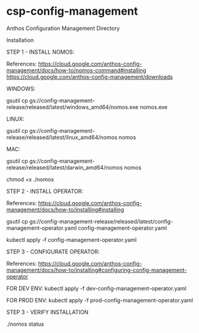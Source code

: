 # csp-config-management
Anthos Configuration Management Directory

Installation

STEP 1 - INSTALL NOMOS:

References:
https://cloud.google.com/anthos-config-management/docs/how-to/nomos-command#installing
https://cloud.google.com/anthos-config-management/downloads

WINDOWS:

gsutil cp gs://config-management-release/released/latest/windows_amd64/nomos.exe nomos.exe

LINUX:

gsutil cp gs://config-management-release/released/latest/linux_amd64/nomos nomos

MAC:

gsutil cp gs://config-management-release/released/latest/darwin_amd64/nomos nomos

chmod +x ./nomos

STEP 2 - INSTALL OPERATOR:

References:
https://cloud.google.com/anthos-config-management/docs/how-to/installing#installing

gsutil cp gs://config-management-release/released/latest/config-management-operator.yaml config-management-operator.yaml

kubectl apply -f config-management-operator.yaml


STEP 3 - CONFIGURATE OPERATOR:

References:
https://cloud.google.com/anthos-config-management/docs/how-to/installing#configuring-config-management-operator

FOR DEV ENV:
kubectl apply -f dev-config-management-operator.yaml

FOR PROD ENV:
kubectl apply -f prod-config-management-operator.yaml

STEP 3 - VERIFY INSTALLATION

./nomos status
